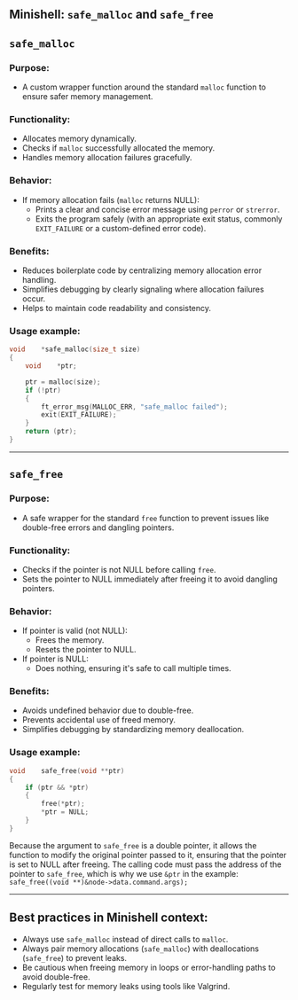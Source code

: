 ## Minishell: `safe_malloc` and `safe_free`

## `safe_malloc`

### Purpose:
- A custom wrapper function around the standard `malloc` function to ensure safer memory management.

### Functionality:
- Allocates memory dynamically.
- Checks if `malloc` successfully allocated the memory.
- Handles memory allocation failures gracefully.

### Behavior:
- If memory allocation fails (`malloc` returns NULL):
  - Prints a clear and concise error message using `perror` or `strerror`.
  - Exits the program safely (with an appropriate exit status, commonly `EXIT_FAILURE` or a custom-defined error code).

### Benefits:
- Reduces boilerplate code by centralizing memory allocation error handling.
- Simplifies debugging by clearly signaling where allocation failures occur.
- Helps to maintain code readability and consistency.

### Usage example:
```c
void	*safe_malloc(size_t size)
{
	void	*ptr;

	ptr = malloc(size);
	if (!ptr)
	{
		ft_error_msg(MALLOC_ERR, "safe_malloc failed");
		exit(EXIT_FAILURE);
	}
	return (ptr);
}
```

---

## `safe_free`

### Purpose:
- A safe wrapper for the standard `free` function to prevent issues like double-free errors and dangling pointers.

### Functionality:
- Checks if the pointer is not NULL before calling `free`.
- Sets the pointer to NULL immediately after freeing it to avoid dangling pointers.

### Behavior:
- If pointer is valid (not NULL):
  - Frees the memory.
  - Resets the pointer to NULL.
- If pointer is NULL:
  - Does nothing, ensuring it's safe to call multiple times.

### Benefits:
- Avoids undefined behavior due to double-free.
- Prevents accidental use of freed memory.
- Simplifies debugging by standardizing memory deallocation.

### Usage example:
```c
void	safe_free(void **ptr)
{
	if (ptr && *ptr)
	{
		free(*ptr);
		*ptr = NULL;
	}
}
```
Because the argument to `safe_free` is a double pointer, it allows the function to modify the original pointer passed to it, ensuring that the pointer is set to NULL after freeing. The calling code must pass the address of the pointer to `safe_free`, which is why we use `&ptr` in the example: `safe_free((void **)&node->data.command.args);`

---

## Best practices in Minishell context:

- Always use `safe_malloc` instead of direct calls to `malloc`.
- Always pair memory allocations (`safe_malloc`) with deallocations (`safe_free`) to prevent leaks.
- Be cautious when freeing memory in loops or error-handling paths to avoid double-free.
- Regularly test for memory leaks using tools like Valgrind.
